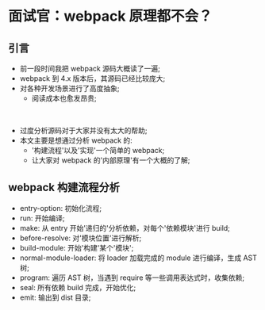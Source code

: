 # 面试官：webpack 原理都不会？

## 引言

- 前一段时间我把 webpack 源码大概读了一遍;
- webpack 到 4.x 版本后，其源码已经比较庞大;
- 对各种开发场景进行了高度抽象;
  - 阅读成本也愈发昂贵;

<br>

- 过度分析源码对于大家并没有太大的帮助;
- 本文主要是想通过分析 webpack 的:
  - '构建流程'以及'实现'一个简单的 webpack;
  - 让大家对 webpack 的'内部原理'有一个大概的了解;

## webpack 构建流程分析

- entry-option: 初始化流程;
- run: 开始编译;
- make: 从 entry 开始'递归的'分析依赖，对每个'依赖模块'进行 build;
- before-resolve: 对'模块位置'进行解析;
- build-module: 开始'构建'某个'模块';
- normal-module-loader: 将 loader 加载完成的 module 进行编译，生成 AST 树;
- program: 遍历 AST 树，当遇到 require 等一些调用表达式时，收集依赖;
- seal: 所有依赖 build 完成，开始优化;
- emit: 输出到 dist 目录;
